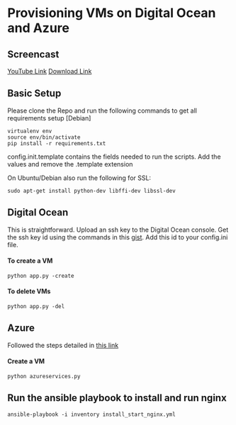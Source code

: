 # Provisioning VMs on Digital Ocean and Azure

## Screencast

[YouTube Link](https://youtu.be/yMcCipG_k1w)
[Download Link](screencast/final_screencast.mp4)

## Basic Setup

Please clone the Repo and run the following commands to get all requirements setup [Debian]

```
virtualenv env
source env/bin/activate
pip install -r requirements.txt
```

config.init.template contains the fields needed to run the scripts. Add the values and remove the .template extension


On Ubuntu/Debian also run the following for SSL:

```
sudo apt-get install python-dev libffi-dev libssl-dev
```

## Digital Ocean

This is straightforward. Upload an ssh key to the Digital Ocean console. Get the ssh key id using the commands in this [gist](https://gist.github.com/rchakra3/7788caff59b64b5adb39). Add this id to your config.ini file.


#### To create a VM

```
python app.py -create
```

#### To delete VMs

```
python app.py -del
```


## Azure

Followed the steps detailed in [this link](https://gist.github.com/rchakra3/b6703a9d5c66e6fc9a7d)

#### Create a VM

```
python azureservices.py
```


## Run the ansible playbook to install and run nginx

```
ansible-playbook -i inventory install_start_nginx.yml
```

